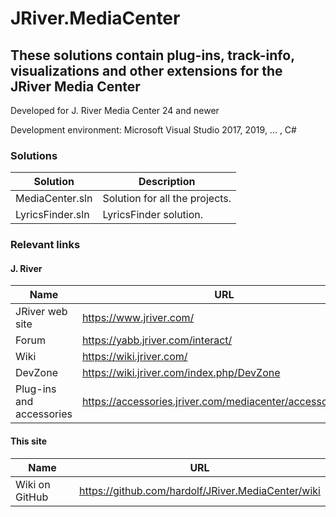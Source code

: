 # JRiver.MediaCenter
## These solutions contain plug-ins, track-info, visualizations and other extensions for the JRiver Media Center

Developed for J. River Media Center 24 and newer

Development environment: Microsoft Visual Studio 2017, 2019, ... , C#


### Solutions

Solution                 | Description
-------------------------|--------------------------------
MediaCenter.sln          | Solution for all the projects.
LyricsFinder.sln         | LyricsFinder solution.


### Relevant links
#### J. River

Name                     | URL
-------------------------|--------------------------------
JRiver web site          | https://www.jriver.com/
Forum                    | https://yabb.jriver.com/interact/
Wiki                     | https://wiki.jriver.com/
DevZone                  | https://wiki.jriver.com/index.php/DevZone
Plug-ins and accessories | https://accessories.jriver.com/mediacenter/accessories.php

#### This site

Name                     | URL
-------------------------|--------------------------------
Wiki on GitHub           | https://github.com/hardolf/JRiver.MediaCenter/wiki
